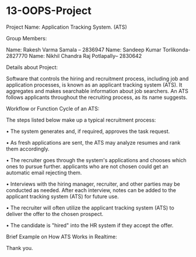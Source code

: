 # 13-OOPS-Project

Project Name: Application Tracking System. (ATS)

Group Members: 

Name: Rakesh Varma Samala – 2836947
Name: Sandeep Kumar Torlikonda- 2827770
Name: Nikhil Chandra Raj Potlapally– 2830642

Details about Project: 

Software that controls the hiring and recruitment process, including job and application processes, is known as an applicant tracking system (ATS). It aggregates and makes searchable information about job searchers. An ATS follows applicants throughout the recruiting process, as its name suggests.

Workflow or Function Cycle of an ATS:

The steps listed below make up a typical recruitment process:

•	The system generates and, if required, approves the task request.

•	As fresh applications are sent, the ATS may analyze resumes and rank them accordingly.

•	The recruiter goes through the system's applications and chooses which ones to pursue further. applicants who are not chosen could get an automatic email rejecting them.

•	Interviews with the hiring manager, recruiter, and other parties may be conducted as needed. After each interview, notes can be added to the applicant tracking system (ATS) for future use.

•	The recruiter will often utilize the applicant tracking system (ATS) to deliver the offer to the chosen prospect.

•	The candidate is "hired" into the HR system if they accept the offer.

Brief Example on How ATS Works in Realtime: 

Thank you.
